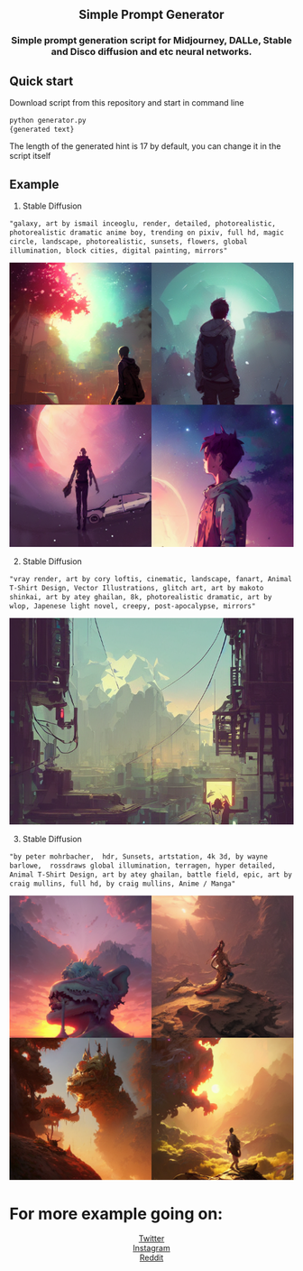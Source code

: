 <h2 align="center">
    <p>Simple Prompt Generator</p>
</h2>
<h3 align="center">
    <p>Simple prompt generation script for Midjourney, DALLe, Stable and Disco diffusion and etc neural networks.</p>
</h3>

## Quick start

Download script from this repository and start in command line
```
python generator.py
{generated text}
```
The length of the generated hint is 17 by default, you can change it in the script itself

## Example

1. Stable Diffusion
```
"galaxy, art by ismail inceoglu, render, detailed, photorealistic, photorealistic dramatic anime boy, trending on pixiv, full hd, magic circle, landscape, photorealistic, sunsets, flowers, global illumination, block cities, digital painting, mirrors"
```
![rdm-figure](img/1.png)

2. Stable Diffusion
```
"vray render, art by cory loftis, cinematic, landscape, fanart, Animal T-Shirt Design, Vector Illustrations, glitch art, art by makoto shinkai, art by atey ghailan, 8k, photorealistic dramatic, art by wlop, Japenese light novel, creepy, post-apocalypse, mirrors"
```
![rdm-figure](img/2.png)

3. Stable Diffusion
```
"by peter mohrbacher,  hdr, Sunsets, artstation, 4k 3d, by wayne barlowe,  rossdraws global illumination, terragen, hyper detailed, Animal T-Shirt Design, art by atey ghailan, battle field, epic, art by craig mullins, full hd, by craig mullins, Anime / Manga"
```
![rdm-figure](img/3.png)

# For more example going on:
<p align="center">
	<a href="https://twitter.com/wine_ineff" target='_blank'>Twitter   </a><br>
	<a href="https://www.instagram.com/wine_ineff" target='_blank'>  Instagram  </a><br>
	<a href="https://www.reddit.com/user/WiNE-iNEFF" target='_blank'>   Reddit</a>
</p>
